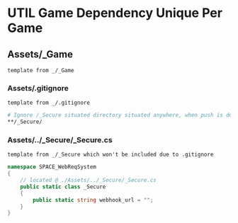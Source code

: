 # UTIL Game Dependency Unique Per Game

## Assets/\_Game
`template from _/_Game`

### Assets/.gitignore
`template from _/.gitignore`
```bash
# Ignore /_Secure situated directory situated anywhere, when push is done via git
**/_Secure/
```
### Assets/../\_Secure/\_Secure.cs
`template from _/_Secure which won't be included due to .gitignore`
```cs
namespace SPACE_WebReqSystem
{
	// located @ ./Assets/../_Secure/_Secure.cs 
	public static class _Secure
	{
		public static string webhook_url = "";
	}
}
```